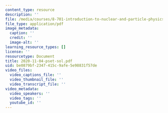 ```yaml
---
content_type: resource
description: ''
file: /media/courses/8-701-introduction-to-nuclear-and-particle-physics-fall-2020/2020-11-04-pset-sol.pdf
file_type: application/pdf
image_metadata:
  caption: ''
  credit: ''
  image-alt: ''
learning_resource_types: []
license: ''
resourcetype: Document
title: 2020-11-04-pset-sol.pdf
uid: be0879bf-2347-415c-9afe-5e98831f57de
video_files:
  video_captions_file: ''
  video_thumbnail_file: ''
  video_transcript_file: ''
video_metadata:
  video_speakers: ''
  video_tags: ''
  youtube_id: ''
---
```

